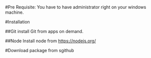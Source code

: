 #Pre Requisite:
You have to have administrator right on your windows machine.

#Installation

##Git
install Git from apps on demand.

##Node
Install node from https://nodejs.org/

#Download package from sgithub
